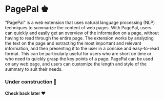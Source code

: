 # PagePal ♚

"PagePal" is a web extension that uses natural language processing (NLP) techniques to summarize the content of web pages. With PagePal, users can quickly and easily get an overview of the information on a page, without having to read through the entire page. The extension works by analyzing the text on the page and extracting the most important and relevant information, and then presenting it to the user in a concise and easy-to-read format. This can be particularly useful for users who are short on time or who need to quickly grasp the key points of a page. PagePal can be used on any web page, and users can customize the length and style of the summary to suit their needs.


### Under construction 🚧 

#### Check back later ❤️
